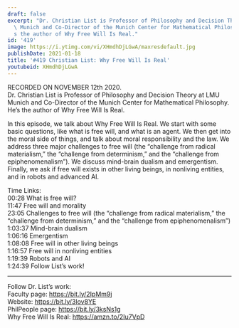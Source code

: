 ```yaml
---
draft: false
excerpt: "Dr. Christian List is Professor of Philosophy and Decision Theory at LMU\
  \ Munich and Co-Director of the Munich Center for Mathematical Philosophy. He\u2019\
  s the author of Why Free Will Is Real."
id: '419'
image: https://i.ytimg.com/vi/XHmdhDjLGwA/maxresdefault.jpg
publishDate: 2021-01-18
title: '#419 Christian List: Why Free Will Is Real'
youtubeid: XHmdhDjLGwA
---
```

<div class="timelinks">

RECORDED ON NOVEMBER 12th 2020.  
Dr. Christian List is Professor of Philosophy and Decision Theory at LMU Munich and Co-Director of the Munich Center for Mathematical Philosophy. He’s the author of Why Free Will Is Real.

In this episode, we talk about Why Free Will Is Real. We start with some basic questions, like what is free will, and what is an agent. We then get into the moral side of things, and talk about moral responsibility and the law. We address three major challenges to free will (the “challenge from radical materialism,” the “challenge from determinism,” and the “challenge from epiphenomenalism”). We discuss mind-brain dualism and emergentism. Finally, we ask if free will exists in other living beings, in nonliving entities, and in robots and advanced AI.

Time Links:  
<time>00:28</time> What is free will?  
<time>11:47</time> Free will and morality  
<time>23:05</time> Challenges to free will (the “challenge from radical materialism,” the “challenge from determinism,” and the “challenge from epiphenomenalism”)  
<time>1:03:37</time> Mind-brain dualism  
<time>1:06:16</time> Emergentism  
<time>1:08:08</time> Free will in other living beings  
<time>1:16:57</time> Free will in nonliving entities  
<time>1:19:39</time> Robots and AI  
<time>1:24:39</time> Follow List’s work!

---

Follow Dr. List’s work:  
Faculty page: https://bit.ly/2IpMm9j  
Website: https://bit.ly/3lov8YE  
PhilPeople page: https://bit.ly/3ksNs1g  
Why Free Will Is Real: https://amzn.to/2Iu7VpD
</div>

